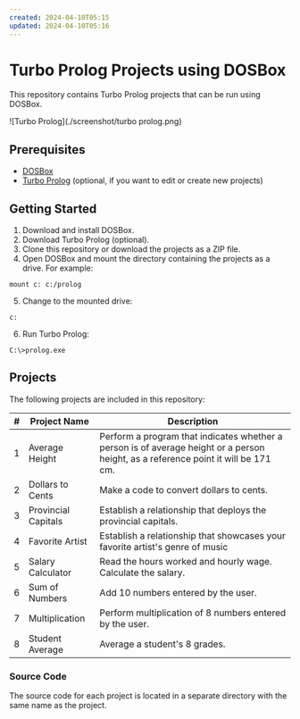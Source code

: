 ```yaml
---
created: 2024-04-10T05:15
updated: 2024-04-10T05:16
---
```

# Turbo Prolog Projects using DOSBox

This repository contains Turbo Prolog projects that can be run using DOSBox.

![Turbo Prolog](./screenshot/turbo prolog.png)
## Prerequisites

* [DOSBox](https://www.dosbox.com/download.php?main=1)
* [Turbo Prolog](https://winworldpc.com/product/turbo-prolog/2x) (optional, if you want to edit or create new projects)

## Getting Started

1. Download and install DOSBox.
2. Download Turbo Prolog (optional).
3. Clone this repository or download the projects as a ZIP file.
4. Open DOSBox and mount the directory containing the projects as a drive. For example:
```
mount c: c:/prolog
```
5. Change to the mounted drive:
```
c:
```
6. Run Turbo Prolog:
```
C:\>prolog.exe
```

## Projects

The following projects are included in this repository:

| # | Project Name | Description |
| --- | --- | --- |
| 1 | Average Height | Perform a program that indicates whether a person is of average height or a person height, as a reference point it will be 171 cm. |
| 2 | Dollars to Cents | Make a code to convert dollars to cents. |
| 3 | Provincial Capitals | Establish a relationship that deploys the provincial capitals. |
| 4 | Favorite Artist | Establish a relationship that showcases your favorite artist's genre of music |
| 5 | Salary Calculator | Read the hours worked and hourly wage. Calculate the salary. |
| 6 | Sum of Numbers | Add 10 numbers entered by the user. |
| 7 | Multiplication | Perform multiplication of 8 numbers entered by the user. |
| 8 | Student Average | Average a student's 8 grades. |

### Source Code

The source code for each project is located in a separate directory with the same name as the project.

